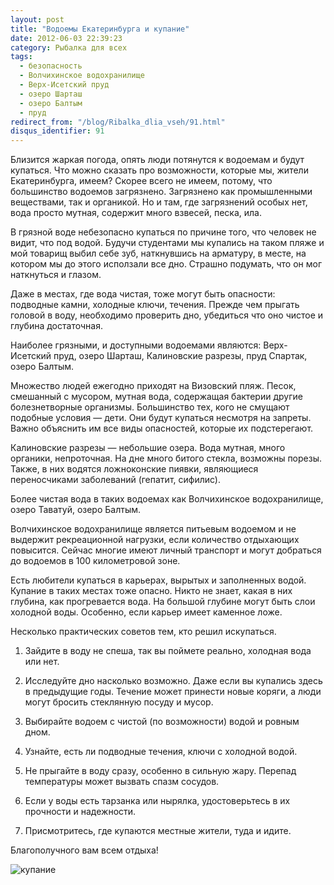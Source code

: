 ```yaml
---
layout: post
title: "Водоемы Екатеринбурга и купание"
date: 2012-06-03 22:39:23
category: Рыбалка для всех
tags:
  - безопасность
  - Волчихинское водохранилище
  - Верх-Исетский пруд
  - озеро Шарташ
  - озеро Балтым
  - пруд
redirect_from: "/blog/Ribalka_dlia_vseh/91.html"
disqus_identifier: 91
---
```

Близится жаркая погода, опять люди потянутся к водоемам и будут
купаться. Что можно сказать про возможности, которые мы, жители
Екатеринбурга, имеем? Скорее всего не имеем, потому, что большинство
водоемов загрязнено. Загрязнено как промышленными веществами, так и
органикой. Но и там, где загрязнений особых нет, вода просто мутная,
содержит много взвесей, песка, ила.

В грязной воде небезопасно купаться по причине того, что человек не
видит, что под водой. Будучи студентами мы купались на таком пляже и мой
товарищ выбил себе зуб, наткнувшись на арматуру, в месте, на котором мы
до этого исползали все дно. Страшно подумать, что он мог наткнуться и
глазом.

Даже в местах, где вода чистая, тоже могут быть опасности: подводные
камни, холодные ключи, течения. Прежде чем прыгать головой в воду,
необходимо проверить дно, убедиться что оно чистое и глубина
достаточная.

Наиболее грязными, и доступными водоемами являются: Верх-Исетский пруд,
озеро Шарташ, Калиновские разрезы, пруд Спартак, озеро Балтым.

Множество людей ежегодно приходят на Визовский пляж. Песок, смешанный с
мусором, мутная вода, содержащая бактерии другие болезнетворные
организмы. Большинство тех, кого не смущают подобные условия — дети. Они
будут купаться несмотря на запреты. Важно объяснить им все виды
опасностей, которые их подстерегают.

Калиновские разрезы — небольшие озера. Вода мутная, много органики,
непроточная. На дне много битого стекла, возможны порезы. Также, в них
водятся ложноконские пиявки, являющиеся переносчиками заболеваний
(гепатит, сифилис).

Более чистая вода в таких водоемах как Волчихинское водохранилище, озеро
Таватуй, озеро Балтым.

Волчихинское водохранилище является питьевым водоемом и не выдержит
рекреационной нагрузки, если количество отдыхающих повысится. Сейчас
многие имеют личный транспорт и могут добраться до водоемов в 100
километровой зоне.

Есть любители купаться в карьерах, вырытых и заполненных водой. Купание
в таких местах тоже опасно. Никто не знает, какая в них глубина, как
прогревается вода. На большой глубине могут быть слои холодной воды.
Особенно, если карьер имеет каменное ложе.

Несколько практических советов тем, кто решил искупаться.

1. Зайдите в воду не спеша, так вы поймете реально, холодная вода или
нет.

2. Исследуйте дно насколько возможно. Даже если вы купались здесь в
предыдущие годы. Течение может принести новые коряги, а люди могут
бросить стеклянную посуду и мусор.

3. Выбирайте водоем с чистой (по возможности) водой и ровным дном.

4. Узнайте, есть ли подводные течения, ключи с холодной водой.

5. Не прыгайте в воду сразу, особенно в сильную жару. Перепад
температуры может вызвать спазм сосудов.

6. Если у воды есть тарзанка или нырялка, удостоверьтесь в их прочности
и надежности.

7. Присмотритесь, где купаются местные жители, туда и идите.

Благополучного вам всем отдыха!

![купание](http://fishingguru.ru/uploads/images/00/00/01/2012/11/17/6d5879.jpg)

